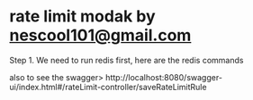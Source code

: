 # rate limit modak by nescool101@gmail.com

Step 1.
We need to run redis first, here are the redis commands


also to see the swagger>
http://localhost:8080/swagger-ui/index.html#/rateLimit-controller/saveRateLimitRule